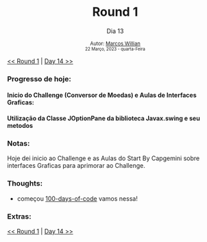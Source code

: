 <div align="center">
  <h1>Round 1</h1>
  <p>Dia 13</p>

  <sub>
    Autor: <a href="https://github.com/marcosmwx" target="_blank">Marcos Willian</a>
    <br>
    <small>22 Março, 2023 - quarta-Feira</small>
  </sub>
</div>

[<< Round 1](./README.MD) | [Day 14 >>](dia014.md)

### Progresso de hoje:

<h4>Inicio do Challenge (Conversor de Moedas) e Aulas de Interfaces Graficas:<h4>
Utilização da Classe JOptionPane da biblioteca Javax.swing e seu metodos<br>


### Notas:

Hoje dei inicio ao Challenge e as Aulas do Start By Capgemini sobre interfaces Graficas para aprimorar ao Challenge.

### Thoughts:

- começou [100-days-of-code](https://github.com/marcosmwx/100DaysOfCode) vamos nessa!

### Extras:

[<< Round 1](./README.MD) | [Day 14 >>](dia014.md)
